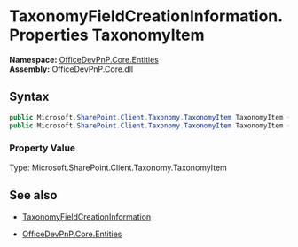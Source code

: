 # TaxonomyFieldCreationInformation.Properties TaxonomyItem
**Namespace:** [OfficeDevPnP.Core.Entities](OfficeDevPnP.Core.Entities.md)  
**Assembly:** OfficeDevPnP.Core.dll  
## Syntax
```C#
public Microsoft.SharePoint.Client.Taxonomy.TaxonomyItem TaxonomyItem { get; }
public Microsoft.SharePoint.Client.Taxonomy.TaxonomyItem TaxonomyItem { set; }
```

### Property Value
Type: Microsoft.SharePoint.Client.Taxonomy.TaxonomyItem  

## See also
- [TaxonomyFieldCreationInformation](TaxonomyFieldCreationInformation.md) 

- [OfficeDevPnP.Core.Entities](OfficeDevPnP.Core.Entities.md)
